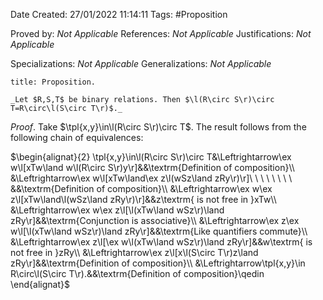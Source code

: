 <div class="topSpace"></div>

Date Created: 27/01/2022 11:14:11
Tags: #Proposition

Proved by: _Not Applicable_
References: _Not Applicable_
Justifications: _Not Applicable_

Specializations: _Not Applicable_
Generalizations: _Not Applicable_

``` ad-Proposition
title: Proposition.

_Let $R,S,T$ be binary relations. Then $\l(R\circ S\r)\circ T=R\circ\l(S\circ T\r)$._

```

_Proof_. Take $\tpl{x,y}\in\l(R\circ S\r)\circ T$. The result follows from the following chain of equivalences:

$\begin{alignat}{2}
    \tpl{x,y}\in\l(R\circ S\r)\circ T&\Leftrightarrow\ex w\l[xTw\land w\l(R\circ S\r)y\r]&&\textrm{Definition of composition}\\
    &\Leftrightarrow\ex w\l[xTw\land\ex z\l(wSz\land zRy\r)\r]\ \ \ \ \ \ \ \ &&\textrm{Definition of composition}\\
    &\Leftrightarrow\ex w\ex z\l[xTw\land\l(wSz\land zRy\r)\r]&&z\textrm{ is not free in }xTw\\
    &\Leftrightarrow\ex w\ex z\l[\l(xTw\land wSz\r)\land zRy\r]&&\textrm{Conjunction is associative}\\
    &\Leftrightarrow\ex z\ex w\l[\l(xTw\land wSz\r)\land zRy\r]&&\textrm{Like quantifiers commute}\\
    &\Leftrightarrow\ex z\l[\ex w\l(xTw\land wSz\r)\land zRy\r]&&w\textrm{ is not free in }zRy\\
    &\Leftrightarrow\ex z\l[x\l(S\circ T\r)z\land zRy\r]&&\textrm{Definition of composition}\\
    &\Leftrightarrow\tpl{x,y}\in R\circ\l(S\circ T\r).&&\textrm{Definition of composition}\qedin
\end{alignat}$
